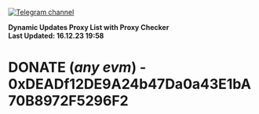 [![Telegram channel](https://img.shields.io/endpoint?url=https://runkit.io/damiankrawczyk/telegram-badge/branches/master?url=https://t.me/n4z4v0d)](https://t.me/n4z4v0d) 

**Dynamic Updates Proxy List with Proxy Checker**  
**Last Updated: 16.12.23 19:58**

# DONATE (_any evm_) - 0xDEADf12DE9A24b47Da0a43E1bA70B8972F5296F2
